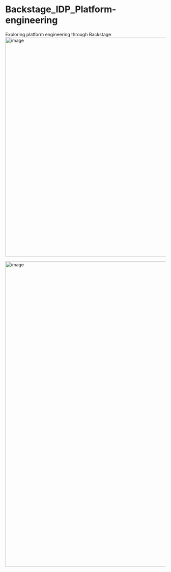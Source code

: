 # Backstage_IDP_Platform-engineering
Exploring platform engineering through Backstage
<img width="689" alt="image" src="https://github.com/user-attachments/assets/98a85066-d98a-4131-b978-c3894476fa78" />

<img width="958" alt="image" src="https://github.com/user-attachments/assets/4ffff0e5-3aaf-409c-9eac-1cfc0d9a4c21" />

